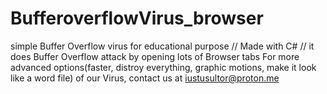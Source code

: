 # BufferoverflowVirus_browser
simple Buffer Overflow virus for educational purpose // Made with C# // it does Buffer Overflow attack by opening lots of Browser tabs 
For more advanced options(faster, distroy everything, graphic motions, make it look like a word file) of our Virus, contact us at iustusultor@proton.me 
